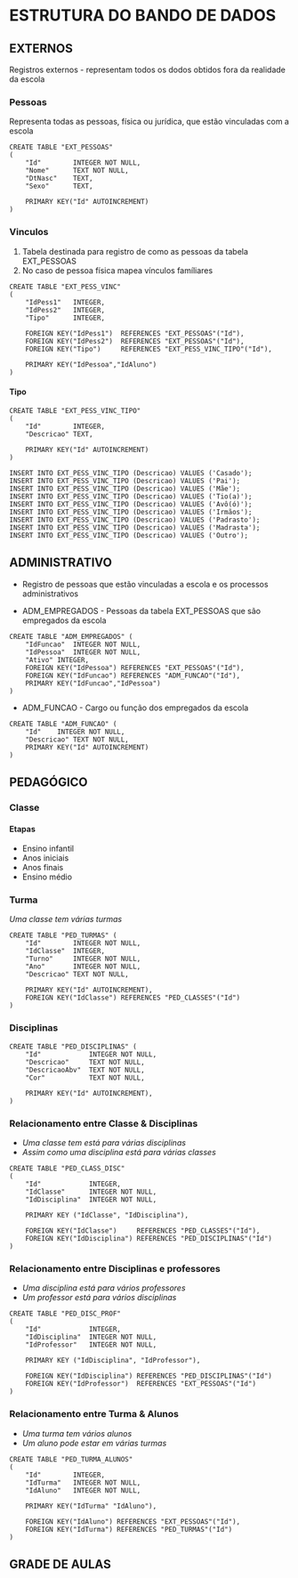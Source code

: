 # ESTRUTURA DO BANDO DE DADOS

## EXTERNOS

Registros externos - representam todos os dodos obtidos fora da realidade da escola

### Pessoas

Representa todas as pessoas, física ou jurídica, que estão vinculadas com a escola

```
CREATE TABLE "EXT_PESSOAS" 
(
	"Id"		INTEGER NOT NULL,
	"Nome"		TEXT NOT NULL,
	"DtNasc"	TEXT,
	"Sexo"		TEXT,

	PRIMARY KEY("Id" AUTOINCREMENT)
)
```

### Vinculos

1. Tabela destinada para registro de como as pessoas da tabela EXT_PESSOAS
2. No caso de pessoa física mapea vínculos famíliares

```
CREATE TABLE "EXT_PESS_VINC"
(
	"IdPess1"	INTEGER,
	"IdPess2"	INTEGER,
	"Tipo"		INTEGER,

	FOREIGN KEY("IdPess1")	REFERENCES "EXT_PESSOAS"("Id"),
	FOREIGN KEY("IdPess2")	REFERENCES "EXT_PESSOAS"("Id"),
	FOREIGN KEY("Tipo") 	REFERENCES "EXT_PESS_VINC_TIPO"("Id"),

	PRIMARY KEY("IdPessoa","IdAluno")
)
```

#### Tipo
 
```
CREATE TABLE "EXT_PESS_VINC_TIPO"
(
	"Id"		INTEGER,
	"Descricao"	TEXT,

	PRIMARY KEY("Id" AUTOINCREMENT)
)

INSERT INTO EXT_PESS_VINC_TIPO (Descricao) VALUES ('Casado');
INSERT INTO EXT_PESS_VINC_TIPO (Descricao) VALUES ('Pai');
INSERT INTO EXT_PESS_VINC_TIPO (Descricao) VALUES ('Mãe');
INSERT INTO EXT_PESS_VINC_TIPO (Descricao) VALUES ('Tio(a)');
INSERT INTO EXT_PESS_VINC_TIPO (Descricao) VALUES ('Avô(ó)');
INSERT INTO EXT_PESS_VINC_TIPO (Descricao) VALUES ('Irmãos');
INSERT INTO EXT_PESS_VINC_TIPO (Descricao) VALUES ('Padrasto');
INSERT INTO EXT_PESS_VINC_TIPO (Descricao) VALUES ('Madrasta');
INSERT INTO EXT_PESS_VINC_TIPO (Descricao) VALUES ('Outro');
```

## ADMINISTRATIVO

* Registro de pessoas que estão vinculadas a escola e os processos administrativos

* ADM_EMPREGADOS - Pessoas da tabela EXT_PESSOAS que são empregados da escola

```
CREATE TABLE "ADM_EMPREGADOS" (
	"IdFuncao"	INTEGER NOT NULL,
	"IdPessoa"	INTEGER NOT NULL,
	"Ativo"	INTEGER,
	FOREIGN KEY("IdPessoa") REFERENCES "EXT_PESSOAS"("Id"),
	FOREIGN KEY("IdFuncao") REFERENCES "ADM_FUNCAO"("Id"),
	PRIMARY KEY("IdFuncao","IdPessoa")
)
```

* ADM_FUNCAO - Cargo ou função dos empregados da escola

```
CREATE TABLE "ADM_FUNCAO" (
	"Id"	INTEGER NOT NULL,
	"Descricao"	TEXT NOT NULL,
	PRIMARY KEY("Id" AUTOINCREMENT)
)
```

## PEDAGÓGICO

### Classe



#### Etapas

- Ensino infantil
- Anos iniciais
- Anos finais
- Ensino médio

### Turma

*Uma classe tem várias turmas*

```
CREATE TABLE "PED_TURMAS" (
	"Id"		INTEGER NOT NULL,
	"IdClasse"	INTEGER,
	"Turno"		INTEGER NOT NULL,
	"Ano"		INTEGER NOT NULL,
	"Descricao"	TEXT NOT NULL,

	PRIMARY KEY("Id" AUTOINCREMENT),
	FOREIGN KEY("IdClasse") REFERENCES "PED_CLASSES"("Id")
)
```

### Disciplinas

```
CREATE TABLE "PED_DISCIPLINAS" (
	"Id"			INTEGER NOT NULL,
	"Descricao"		TEXT NOT NULL,
	"DescricaoAbv"	TEXT NOT NULL,
	"Cor"			TEXT NOT NULL,

    PRIMARY KEY("Id" AUTOINCREMENT),
)
```

### Relacionamento entre Classe & Disciplinas

- *Uma classe tem está para várias disciplinas*
- *Assim como uma disciplina está para várias classes*

```
CREATE TABLE "PED_CLASS_DISC" 
(
	"Id"			INTEGER,
    "IdClasse"		INTEGER NOT NULL,
    "IdDisciplina"	INTEGER NOT NULL,

    PRIMARY KEY ("IdClasse", "IdDisciplina"),

    FOREIGN KEY("IdClasse")     REFERENCES "PED_CLASSES"("Id"),
    FOREIGN KEY("IdDisciplina") REFERENCES "PED_DISCIPLINAS"("Id")
)

```

### Relacionamento entre Disciplinas e professores

- *Uma disciplina está para vários professores*
- *Um professor está para vários disciplinas*

```
CREATE TABLE "PED_DISC_PROF" 
(
    "Id"			INTEGER,
    "IdDisciplina"	INTEGER NOT NULL,
    "IdProfessor"	INTEGER NOT NULL,	

    PRIMARY KEY ("IdDisciplina", "IdProfessor"),

    FOREIGN KEY("IdDisciplina") REFERENCES "PED_DISCIPLINAS"("Id")
	FOREIGN KEY("IdProfessor")	REFERENCES "EXT_PESSOAS"("Id")
)
```

### Relacionamento entre Turma & Alunos

- *Uma turma tem vários alunos*
- *Um aluno pode estar em várias turmas*

```
CREATE TABLE "PED_TURMA_ALUNOS" 
(
	"Id"		INTEGER,
	"IdTurma"	INTEGER NOT NULL,
	"IdAluno"	INTEGER NOT NULL,
	
    PRIMARY KEY("IdTurma" "IdAluno"),
	
	FOREIGN KEY("IdAluno") REFERENCES "EXT_PESSOAS"("Id"),
	FOREIGN KEY("IdTurma") REFERENCES "PED_TURMAS"("Id")
)
```

## GRADE DE AULAS